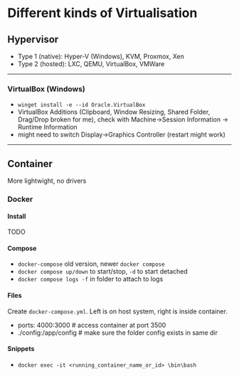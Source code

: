 # Different kinds of Virtualisation
## Hypervisor
- Type 1 (native): Hyper-V (Windows), KVM, Proxmox, Xen
- Type 2 (hosted): LXC, QEMU, VirtualBox, VMWare

---

### VirtualBox (Windows)
- `winget install -e --id Oracle.VirtualBox`
- VirtualBox Additions (Clipboard, Window Resizing, Shared Folder, Drag/Drop broken for me), check with Machine->Session Information -> Runtime Information
- might need to switch Display->Graphics Controller (restart might work)
  

---
## Container
More lightwight, no drivers
### Docker
#### Install
TODO

#### Compose
- `docker-compose` old version, newer `docker compose`
- `docker compose up/down` to start/stop, `-d` to start detached
- `docker compose logs -f` in folder to attach to logs

#### Files
Create `docker-compose.yml`. Left is on host system, right is inside container. 
- ports: 4000:3000		# access container at port 3500 
- ./config:/app/config		# make sure the folder config exists in same dir

#### Snippets
- `docker exec -it <running_container_name_or_id> \bin\bash`


